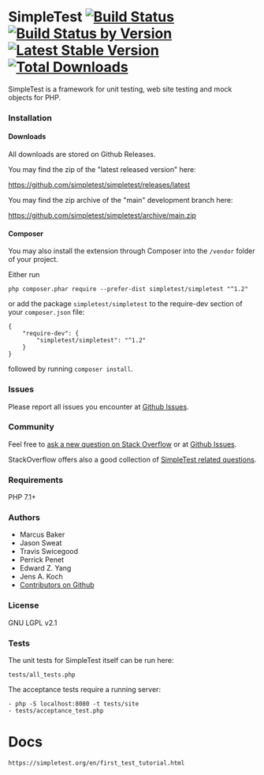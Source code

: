SimpleTest [![Build Status](https://github.com/simpletest/simpletest/actions/workflows/ci.yml/badge.svg?branch=main)](https://github.com/simpletest/simpletest/actions/workflows/ci.yml) [![Build Status by Version](http://github-actions.40ants.com/simpletest/simpletest/matrix.svg)](https://github.com/simpletest/simpletest/actions/workflows/ci.yml) [![Latest Stable Version](https://img.shields.io/packagist/v/simpletest/simpletest.svg?style=flat-square)](https://packagist.org/packages/simpletest/simpletest) [![Total Downloads](https://img.shields.io/packagist/dt/simpletest/simpletest.svg?style=flat-square)](https://packagist.org/packages/simpletest/simpletest)
==========

SimpleTest is a framework for unit testing, web site testing and mock objects for PHP.

### Installation

#### Downloads

All downloads are stored on Github Releases.

You may find the zip of the "latest released version" here:

https://github.com/simpletest/simpletest/releases/latest

You may find the zip archive of the "main" development branch here:

https://github.com/simpletest/simpletest/archive/main.zip

#### Composer

You may also install the extension through Composer into the `/vendor` folder of your project.

Either run

    php composer.phar require --prefer-dist simpletest/simpletest "^1.2"

or add the package `simpletest/simpletest` to the require-dev section of your `composer.json` file:

    {
        "require-dev": {
            "simpletest/simpletest": "^1.2"
        }
    }

followed by running `composer install`.

### Issues

Please report all issues you encounter at [Github Issues](https://github.com/simpletest/simpletest/issues).

### Community

Feel free to [ask a new question on Stack Overflow](https://stackoverflow.com/questions/ask?tags=simpletest+php) or at [Github Issues](https://github.com/simpletest/simpletest/issues).

StackOverflow offers also a good collection of [SimpleTest related questions](https://stackoverflow.com/questions/tagged/simpletest).

### Requirements

PHP 7.1+

### Authors

- Marcus Baker
- Jason Sweat
- Travis Swicegood
- Perrick Penet
- Edward Z. Yang
- Jens A. Koch
- [Contributors on Github](https://github.com/simpletest/simpletest/graphs/contributors)

### License

GNU LGPL v2.1

### Tests

The unit tests for SimpleTest itself can be run here:

    tests/all_tests.php

The acceptance tests require a running server:

    - php -S localhost:8080 -t tests/site
    - tests/acceptance_test.php

# Docs

    https://simpletest.org/en/first_test_tutorial.html
